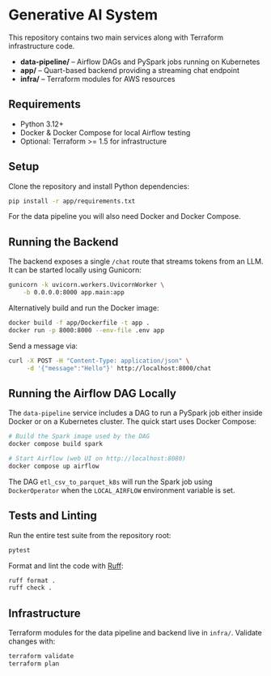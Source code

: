 # Generative AI System

This repository contains two main services along with Terraform infrastructure code.

- **data-pipeline/** – Airflow DAGs and PySpark jobs running on Kubernetes
- **app/** – Quart-based backend providing a streaming chat endpoint
- **infra/** – Terraform modules for AWS resources

## Requirements
- Python 3.12+
- Docker & Docker Compose for local Airflow testing
- Optional: Terraform >= 1.5 for infrastructure

## Setup
Clone the repository and install Python dependencies:

```bash
pip install -r app/requirements.txt
```

For the data pipeline you will also need Docker and Docker Compose.

## Running the Backend
The backend exposes a single `/chat` route that streams tokens from an LLM. It can be started locally using Gunicorn:

```bash
gunicorn -k uvicorn.workers.UvicornWorker \
    -b 0.0.0.0:8000 app.main:app
```

Alternatively build and run the Docker image:

```bash
docker build -f app/Dockerfile -t app .
docker run -p 8000:8000 --env-file .env app
```

Send a message via:

```bash
curl -X POST -H "Content-Type: application/json" \
     -d '{"message":"Hello"}' http://localhost:8000/chat
```

## Running the Airflow DAG Locally
The `data-pipeline` service includes a DAG to run a PySpark job either inside Docker or on a Kubernetes cluster. The quick start uses Docker Compose:

```bash
# Build the Spark image used by the DAG
docker compose build spark

# Start Airflow (web UI on http://localhost:8080)
docker compose up airflow
```

The DAG `etl_csv_to_parquet_k8s` will run the Spark job using `DockerOperator` when the `LOCAL_AIRFLOW` environment variable is set.

## Tests and Linting
Run the entire test suite from the repository root:

```bash
pytest
```

Format and lint the code with [Ruff](https://docs.astral.sh/ruff/):

```bash
ruff format .
ruff check .
```

## Infrastructure
Terraform modules for the data pipeline and backend live in `infra/`. Validate changes with:

```bash
terraform validate
terraform plan
```

